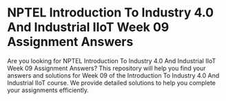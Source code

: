 # NPTEL Introduction To Industry 4.0 And Industrial IIoT Week 09 Assignment Answers

Are you looking for NPTEL Introduction To Industry 4.0 And Industrial IIoT Week 09 Assignment Answers? This repository will help you find your answers and solutions for Week 09 of the Introduction To Industry 4.0 And Industrial IIoT course. We provide detailed solutions to help you complete your assignments efficiently.